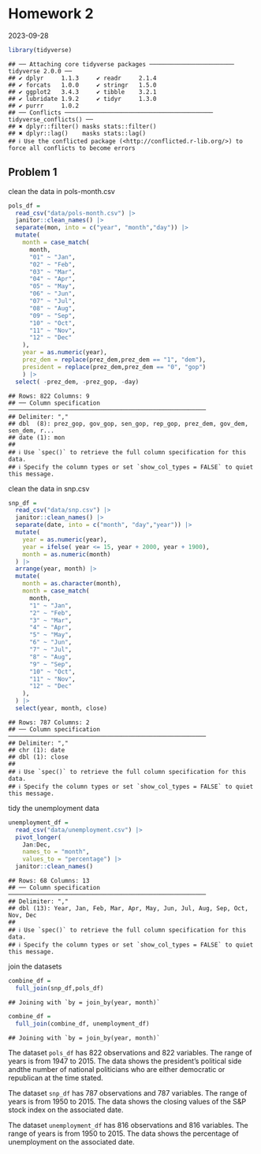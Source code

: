 Homework 2
================
2023-09-28

``` r
library(tidyverse)
```

    ## ── Attaching core tidyverse packages ──────────────────────── tidyverse 2.0.0 ──
    ## ✔ dplyr     1.1.3     ✔ readr     2.1.4
    ## ✔ forcats   1.0.0     ✔ stringr   1.5.0
    ## ✔ ggplot2   3.4.3     ✔ tibble    3.2.1
    ## ✔ lubridate 1.9.2     ✔ tidyr     1.3.0
    ## ✔ purrr     1.0.2     
    ## ── Conflicts ────────────────────────────────────────── tidyverse_conflicts() ──
    ## ✖ dplyr::filter() masks stats::filter()
    ## ✖ dplyr::lag()    masks stats::lag()
    ## ℹ Use the conflicted package (<http://conflicted.r-lib.org/>) to force all conflicts to become errors

## Problem 1

clean the data in pols-month.csv

``` r
pols_df = 
  read_csv("data/pols-month.csv") |>
  janitor::clean_names() |>
  separate(mon, into = c("year", "month","day")) |>
  mutate(
    month = case_match(
      month,
      "01" ~ "Jan",
      "02" ~ "Feb",
      "03" ~ "Mar",
      "04" ~ "Apr",
      "05" ~ "May",
      "06" ~ "Jun",
      "07" ~ "Jul",
      "08" ~ "Aug",
      "09" ~ "Sep",
      "10" ~ "Oct",
      "11" ~ "Nov",
      "12" ~ "Dec"
    ),
    year = as.numeric(year),
    prez_dem = replace(prez_dem,prez_dem == "1", "dem"),
    president = replace(prez_dem,prez_dem == "0", "gop")
    ) |>
  select( -prez_dem, -prez_gop, -day)
```

    ## Rows: 822 Columns: 9
    ## ── Column specification ────────────────────────────────────────────────────────
    ## Delimiter: ","
    ## dbl  (8): prez_gop, gov_gop, sen_gop, rep_gop, prez_dem, gov_dem, sen_dem, r...
    ## date (1): mon
    ## 
    ## ℹ Use `spec()` to retrieve the full column specification for this data.
    ## ℹ Specify the column types or set `show_col_types = FALSE` to quiet this message.

clean the data in snp.csv

``` r
snp_df = 
  read_csv("data/snp.csv") |>
  janitor::clean_names() |>
  separate(date, into = c("month", "day","year")) |>
  mutate(
    year = as.numeric(year),
    year = ifelse( year <= 15, year + 2000, year + 1900),
    month = as.numeric(month)
  ) |>
  arrange(year, month) |>
  mutate(
    month = as.character(month),
    month = case_match(
      month,
      "1" ~ "Jan",
      "2" ~ "Feb",
      "3" ~ "Mar",
      "4" ~ "Apr",
      "5" ~ "May",
      "6" ~ "Jun",
      "7" ~ "Jul",
      "8" ~ "Aug",
      "9" ~ "Sep",
      "10" ~ "Oct",
      "11" ~ "Nov",
      "12" ~ "Dec"
    ),
  ) |>
  select(year, month, close) 
```

    ## Rows: 787 Columns: 2
    ## ── Column specification ────────────────────────────────────────────────────────
    ## Delimiter: ","
    ## chr (1): date
    ## dbl (1): close
    ## 
    ## ℹ Use `spec()` to retrieve the full column specification for this data.
    ## ℹ Specify the column types or set `show_col_types = FALSE` to quiet this message.

tidy the unemployment data

``` r
unemployment_df = 
  read_csv("data/unemployment.csv") |>
  pivot_longer(
    Jan:Dec,
    names_to = "month", 
    values_to = "percentage") |>
  janitor::clean_names()
```

    ## Rows: 68 Columns: 13
    ## ── Column specification ────────────────────────────────────────────────────────
    ## Delimiter: ","
    ## dbl (13): Year, Jan, Feb, Mar, Apr, May, Jun, Jul, Aug, Sep, Oct, Nov, Dec
    ## 
    ## ℹ Use `spec()` to retrieve the full column specification for this data.
    ## ℹ Specify the column types or set `show_col_types = FALSE` to quiet this message.

join the datasets

``` r
combine_df = 
  full_join(snp_df,pols_df)
```

    ## Joining with `by = join_by(year, month)`

``` r
combine_df = 
  full_join(combine_df, unemployment_df)
```

    ## Joining with `by = join_by(year, month)`

The dataset `pols_df` has 822 observations and 822 variables. The range
of years is from 1947 to 2015. The data shows the president’s political
side andthe number of national politicians who are either democratic or
republican at the time stated.

The dataset `snp_df` has 787 observations and 787 variables. The range
of years is from 1950 to 2015. The data shows the closing values of the
S&P stock index on the associated date.

The dataset `unemployment_df` has 816 observations and 816 variables.
The range of years is from 1950 to 2015. The data shows the percentage
of unemployment on the associated date.
